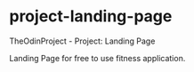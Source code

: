 # project-landing-page
TheOdinProject - Project: Landing Page

Landing Page for free to use fitness application.